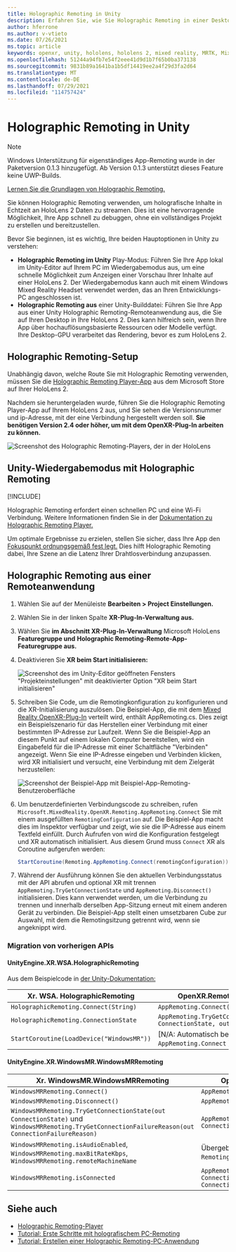 ```yaml
---
title: Holographic Remoting in Unity
description: Erfahren Sie, wie Sie Holographic Remoting in einer Desktop-App und im Unity Play-Modus mit OpenXR verwenden.
author: hferrone
ms.author: v-vtieto
ms.date: 07/26/2021
ms.topic: article
keywords: openxr, unity, hololens, hololens 2, mixed reality, MRTK, Mixed Reality Toolkit, Augmented Reality, Virtual Reality, Mixed Reality-Headsets, Lernen, Tutorial, Erste Schritte, holografisches Remoting, Desktop
ms.openlocfilehash: 51244a94fb7e54f2eee41d9d1b7f65b0ba373138
ms.sourcegitcommit: 9831b89a1641ba1b5df14419ee2a4f29d3fa2d64
ms.translationtype: MT
ms.contentlocale: de-DE
ms.lasthandoff: 07/29/2021
ms.locfileid: "114757424"
---
```

# <a name="holographic-remoting-in-unity"></a>Holographic Remoting in Unity

> [!NOTE]
> Windows Unterstützung für eigenständiges App-Remoting wurde in der Paketversion 0.1.3 hinzugefügt.
> Ab Version 0.1.3 unterstützt dieses Feature keine UWP-Builds.

[Lernen Sie die Grundlagen von Holographic Remoting.](../platform-capabilities-and-apis/holographic-remoting-overview.md)

Sie können Holographic Remoting verwenden, um holografische Inhalte in Echtzeit an HoloLens 2 Daten zu streamen. Dies ist eine hervorragende Möglichkeit, Ihre App schnell zu debuggen, ohne ein vollständiges Projekt zu erstellen und bereitzustellen. 

Bevor Sie beginnen, ist es wichtig, Ihre beiden Hauptoptionen in Unity zu verstehen:
* **Holographic Remoting im Unity** Play-Modus: Führen Sie Ihre App lokal im Unity-Editor auf Ihrem PC im Wiedergabemodus aus, um eine schnelle Möglichkeit zum Anzeigen einer Vorschau Ihrer Inhalte auf einer HoloLens 2. Der Wiedergabemodus kann auch mit einem Windows Mixed Reality Headset verwendet werden, das an Ihren Entwicklungs-PC angeschlossen ist.
* **Holographic Remoting aus** einer Unity-Builddatei: Führen Sie Ihre App aus einer Unity Holographic Remoting-Remoteanwendung aus, die Sie auf Ihren Desktop in Ihre HoloLens 2. Dies kann hilfreich sein, wenn Ihre App über hochauflösungsbasierte Ressourcen oder Modelle verfügt. Ihre Desktop-GPU verarbeitet das Rendering, bevor es zum HoloLens 2.

## <a name="holographic-remoting-setup"></a>Holographic Remoting-Setup

Unabhängig davon, welche Route Sie mit Holographic Remoting verwenden, müssen Sie die [Holographic Remoting Player-App](https://www.microsoft.com/store/productId/9NBLGGH4SV40) aus dem Microsoft Store auf Ihrer HoloLens 2.

Nachdem sie heruntergeladen wurde, führen Sie die Holographic Remoting Player-App auf Ihrem HoloLens 2 aus, und Sie sehen die Versionsnummer und ip-Adresse, mit der eine Verbindung hergestellt werden soll. **Sie benötigen Version 2.4 oder höher, um mit dem OpenXR-Plug-In arbeiten zu können.**

![Screenshot des Holographic Remoting-Players, der in der HoloLens](images/openxr-features-img-01.png)

## <a name="unity-play-mode-with-holographic-remoting"></a>Unity-Wiedergabemodus mit Holographic Remoting

[!INCLUDE[](includes/unity-play-mode.md)]

Holographic Remoting erfordert einen schnellen PC und eine Wi-Fi Verbindung. Weitere Informationen finden Sie in der [Dokumentation zu Holographic Remoting Player.](../platform-capabilities-and-apis/holographic-remoting-player.md)

Um optimale Ergebnisse zu erzielen, stellen Sie sicher, dass Ihre App den [Fokuspunkt ordnungsgemäß fest legt.](focus-point-in-unity.md) Dies hilft Holographic Remoting dabei, Ihre Szene an die Latenz Ihrer Drahtlosverbindung anzupassen.

## <a name="holographic-remoting-from-a-remote-application"></a>Holographic Remoting aus einer Remoteanwendung

1. Wählen Sie auf der Menüleiste **Bearbeiten > Project Einstellungen.**
1. Wählen Sie in der linken Spalte **XR-Plug-In-Verwaltung aus.**
1. Wählen Sie **im Abschnitt XR-Plug-In-Verwaltung** Microsoft HoloLens **Featuregruppe und** **Holographic Remoting-Remote-App-Featuregruppe aus.**
1. Deaktivieren Sie **XR beim Start initialisieren:**

    ![Screenshot des im Unity-Editor geöffneten Fensters "Projekteinstellungen" mit deaktivierter Option "XR beim Start initialisieren"](images/001-openxr-features.png)

1. Schreiben Sie Code, um die Remotingkonfiguration zu konfigurieren und die XR-Initialisierung auszulösen. Die Beispiel-App, die mit dem [Mixed Reality OpenXR-Plug-In](./xr-project-setup.md#unity-sample-projects-for-openxr-and-hololens-2) verteilt wird, enthält AppRemoting.cs. Dies zeigt ein Beispielszenario für das Herstellen einer Verbindung mit einer bestimmten IP-Adresse zur Laufzeit. Wenn Sie die Beispiel-App an diesem Punkt auf einem lokalen Computer bereitstellen, wird ein Eingabefeld für die IP-Adresse mit einer Schaltfläche "Verbinden" angezeigt. Wenn Sie eine IP-Adresse eingeben und Verbinden klicken, wird XR initialisiert und versucht, eine Verbindung mit dem Zielgerät herzustellen:

    ![Screenshot der Beispiel-App mit Beispiel-App-Remoting-Benutzeroberfläche](images/openxr-sample-app-remoting.png)

1. Um benutzerdefinierten Verbindungscode zu schreiben, rufen `Microsoft.MixedReality.OpenXR.Remoting.AppRemoting.Connect` Sie mit einem ausgefüllten `RemotingConfiguration` auf. Die Beispiel-App macht dies im Inspektor verfügbar und zeigt, wie sie die IP-Adresse aus einem Textfeld einfüllt. Durch Aufrufen von wird die Konfiguration festgelegt und XR automatisch initialisiert. Aus diesem Grund muss `Connect` XR als Coroutine aufgerufen werden:

    ``` cs
    StartCoroutine(Remoting.AppRemoting.Connect(remotingConfiguration));
    ```

1. Während der Ausführung können Sie den aktuellen Verbindungsstatus mit der API abrufen und optional XR mit trennen `AppRemoting.TryGetConnectionState` und `AppRemoting.Disconnect()` initialisieren. Dies kann verwendet werden, um die Verbindung zu trennen und innerhalb derselben App-Sitzung erneut mit einem anderen Gerät zu verbinden. Die Beispiel-App stellt einen umsetzbaren Cube zur Auswahl, mit dem die Remotingsitzung getrennt wird, wenn sie angeknippt wird.

### <a name="migration-from-previous-apis"></a>Migration von vorherigen APIs

#### <a name="unityenginexrwsaholographicremoting"></a>UnityEngine.XR.WSA.HolographicRemoting

Aus dem Beispielcode in [der Unity-Dokumentation:](https://docs.unity3d.com/2018.4/Documentation/ScriptReference/XR.WSA.HolographicRemoting.html)

| Xr. WSA. HolographicRemoting | OpenXR.Remoting.AppRemoting |
| ---- | ---- |
| `HolographicRemoting.Connect(String)` | `AppRemoting.Connect(RemotingConfiguration)` |
| `HolographicRemoting.ConnectionState` | `AppRemoting.TryGetConnectionState(out ConnectionState, out DisconnectReason)`|
| `StartCoroutine(LoadDevice("WindowsMR"))`| [N/A: Automatisch beim Aufrufen von `AppRemoting.Connect` ]  |

#### <a name="unityenginexrwindowsmrwindowsmrremoting"></a>UnityEngine.XR.WindowsMR.WindowsMRRemoting

| Xr. WindowsMR.WindowsMRRemoting | OpenXR.Remoting.AppRemoting |
| ---- | ---- |
| `WindowsMRRemoting.Connect()` | `AppRemoting.Connect(RemotingConfiguration)` |
| `WindowsMRRemoting.Disconnect()` | `AppRemoting.Disconnect()` |
| `WindowsMRRemoting.TryGetConnectionState(out ConnectionState)` und `WindowsMRRemoting.TryGetConnectionFailureReason(out ConnectionFailureReason)`| `AppRemoting.TryGetConnectionState(out ConnectionState, out DisconnectReason)`|
| `WindowsMRRemoting.isAudioEnabled`, `WindowsMRRemoting.maxBitRateKbps`, `WindowsMRRemoting.remoteMachineName` | Übergeben an `AppRemoting.Connect` über die `RemotingConfiguration` -Struktur |
| `WindowsMRRemoting.isConnected` | `AppRemoting.TryGetConnectionState(out ConnectionState state, out _) && state == ConnectionState.Connected`

## <a name="see-also"></a>Siehe auch

* [Holographic Remoting-Player](../platform-capabilities-and-apis/holographic-remoting-player.md)
* [Tutorial: Erste Schritte mit holografischem PC-Remoting](../unity/tutorials/mr-learning-pc-holographic-remoting-01.md)
* [Tutorial: Erstellen einer Holographic Remoting-PC-Anwendung](../unity/tutorials/mr-learning-pc-holographic-remoting-02.md)
